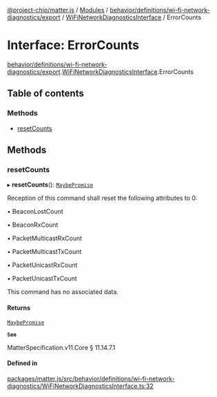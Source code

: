 [@project-chip/matter.js](../README.md) / [Modules](../modules.md) / [behavior/definitions/wi-fi-network-diagnostics/export](../modules/behavior_definitions_wi_fi_network_diagnostics_export.md) / [WiFiNetworkDiagnosticsInterface](../modules/behavior_definitions_wi_fi_network_diagnostics_export.WiFiNetworkDiagnosticsInterface.md) / ErrorCounts

# Interface: ErrorCounts

[behavior/definitions/wi-fi-network-diagnostics/export](../modules/behavior_definitions_wi_fi_network_diagnostics_export.md).[WiFiNetworkDiagnosticsInterface](../modules/behavior_definitions_wi_fi_network_diagnostics_export.WiFiNetworkDiagnosticsInterface.md).ErrorCounts

## Table of contents

### Methods

- [resetCounts](behavior_definitions_wi_fi_network_diagnostics_export.WiFiNetworkDiagnosticsInterface.ErrorCounts.md#resetcounts)

## Methods

### resetCounts

▸ **resetCounts**(): [`MaybePromise`](../modules/util_export.md#maybepromise)

Reception of this command shall reset the following attributes to 0:

  • BeaconLostCount

  • BeaconRxCount

  • PacketMulticastRxCount

  • PacketMulticastTxCount

  • PacketUnicastRxCount

  • PacketUnicastTxCount

This command has no associated data.

#### Returns

[`MaybePromise`](../modules/util_export.md#maybepromise)

**`See`**

MatterSpecification.v11.Core § 11.14.7.1

#### Defined in

[packages/matter.js/src/behavior/definitions/wi-fi-network-diagnostics/WiFiNetworkDiagnosticsInterface.ts:32](https://github.com/project-chip/matter.js/blob/0c058ae17fdba4c0b89b8b13c309011d51782299/packages/matter.js/src/behavior/definitions/wi-fi-network-diagnostics/WiFiNetworkDiagnosticsInterface.ts#L32)
